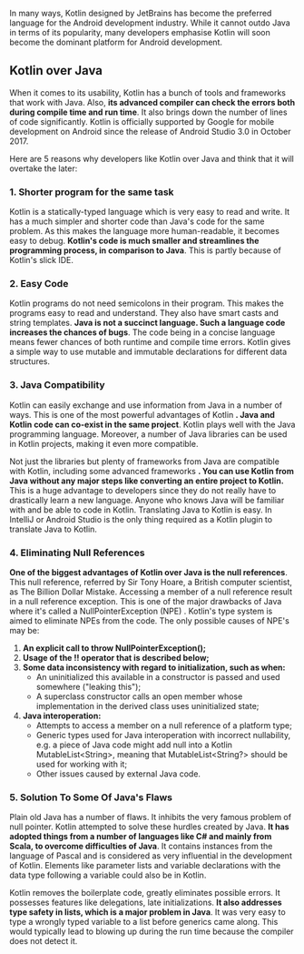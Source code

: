 In many ways, Kotlin designed by JetBrains has become the preferred language for the Android development industry. While it cannot outdo Java in terms of its popularity, many developers emphasise Kotlin will soon become the dominant platform for Android development.

## Kotlin over Java

When it comes to its usability, Kotlin has a bunch of tools and frameworks that work with Java. Also, **its advanced compiler can check the errors both during compile time and run time**. It also brings down the number of lines of code significantly. Kotlin is officially supported by Google for mobile development on Android since the release of Android Studio 3.0 in October 2017.

Here are 5 reasons why developers like Kotlin over Java and think that it will overtake the later:

### 1. Shorter program for the same task

Kotlin is a statically-typed language which is very easy to read and write. It has a much simpler and shorter code than Java's code for the same problem. As this makes the language more human-readable, it becomes easy to debug. **Kotlin's code is much smaller and streamlines the programming process, in comparison to Java**. This is partly because of Kotlin's slick IDE.

### 2. Easy Code

Kotlin programs do not need semicolons in their program. This makes the programs easy to read and understand. They also have smart casts and string templates. **Java is not a succinct language. Such a language code increases the chances of bugs**. The code being in a concise language means fewer chances of both runtime and compile time errors. Kotlin gives a simple way to use mutable and immutable declarations for different data structures.

### 3. Java Compatibility

Kotlin can easily exchange and use information from Java in a number of ways. This is one of the most powerful advantages of Kotlin **. Java and Kotlin code can co-exist in the same project**. Kotlin plays well with the Java programming language. Moreover, a number of Java libraries can be used in Kotlin projects, making it even more compatible.

Not just the libraries but plenty of frameworks from Java are compatible with Kotlin, including some advanced frameworks **. You can use Kotlin from Java without any major steps like converting an entire project to Kotlin.** This is a huge advantage to developers since they do not really have to drastically learn a new language. Anyone who knows Java will be familiar with and be able to code in Kotlin. Translating Java to Kotlin is easy. In IntelliJ or Android Studio is the only thing required as a Kotlin plugin to translate Java to Kotlin.

### 4. Eliminating Null References

**One of the biggest advantages of Kotlin over Java is the null references**. This null reference, referred by Sir Tony Hoare, a British computer scientist, as The Billion Dollar Mistake. Accessing a member of a null reference result in a null reference exception. This is one of the major drawbacks of Java where it's called a NullPointerException (NPE) . Kotlin's type system is aimed to eliminate NPEs from the code. The only possible causes of NPE's may be:

1. **An explicit call to throw NullPointerException();**
2. **Usage of the !! operator that is described below;**
3. **Some data inconsistency with regard to initialization, such as when:**
    - An uninitialized this available in a constructor is passed and used somewhere ("leaking this");
    - A superclass constructor calls an open member whose implementation in the derived class uses uninitialized state;
4. **Java interoperation:**
    - Attempts to access a member on a null reference of a platform type;
    - Generic types used for Java interoperation with incorrect nullability, e.g. a piece of Java code might add null into a Kotlin MutableList\<String\>, meaning that MutableList\<String?\> should be used for working with it;
    - Other issues caused by external Java code.

### 5. Solution To Some Of Java's Flaws

Plain old Java has a number of flaws. It inhibits the very famous problem of null pointer. Kotlin attempted to solve these hurdles created by Java. **It has adopted things from a number of languages like C# and mainly from Scala, to overcome difficulties of Java**. It contains instances from the language of Pascal and is considered as very influential in the development of Kotlin. Elements like parameter lists and variable declarations with the data type following a variable could also be in Kotlin.

Kotlin removes the boilerplate code, greatly eliminates possible errors. It possesses features like delegations, late initializations. **It also addresses type safety in lists, which is a major problem in Java**. It was very easy to type a wrongly typed variable to a list before generics came along. This would typically lead to blowing up during the run time because the compiler does not detect it.
